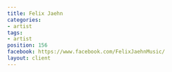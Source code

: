 ```yaml
---
title: Felix Jaehn
categories:
- artist
tags:
- artist
position: 156
facebook: https://www.facebook.com/FelixJaehnMusic/
layout: client
---
```


